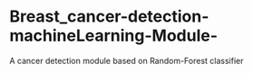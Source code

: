 # Breast_cancer-detection-machineLearning-Module-
A cancer detection module based on Random-Forest classifier
